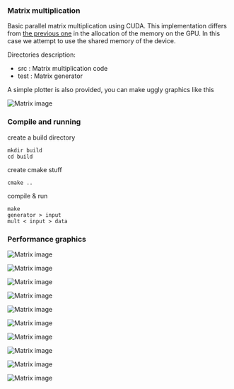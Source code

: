 ### Matrix multiplication

Basic parallel matrix multiplication using CUDA.
This implementation differs from [the previous one](http://github.com/pin3da/HPC/tree/master/matrix_mult)
in the allocation of the memory on the GPU. In this case we attempt to
use the shared memory of the device.

Directories description:
- src : Matrix multiplication code
- test : Matrix generator

A simple plotter is also provided, you can make uggly graphics like this

![Matrix image](https://raw.githubusercontent.com/pin3da/HPC/master/matrix_mult/matrix_mul.png)

### Compile and running

create a build directory

    mkdir build
    cd build

create cmake stuff

    cmake ..

compile & run

    make
    generator > input
    mult < input > data

### Performance graphics


![Matrix image](https://raw.githubusercontent.com/pin3da/HPC/master/matrix_mult_tiled/images/figure_1.png)

![Matrix image](https://raw.githubusercontent.com/pin3da/HPC/master/matrix_mult_tiled/images/figure_2.png)

![Matrix image](https://raw.githubusercontent.com/pin3da/HPC/master/matrix_mult_tiled/images/figure_3.png)

![Matrix image](https://raw.githubusercontent.com/pin3da/HPC/master/matrix_mult_tiled/images/tiling1.png)

![Matrix image](https://raw.githubusercontent.com/pin3da/HPC/master/matrix_mult_tiled/images/tiling2.png)

![Matrix image](https://raw.githubusercontent.com/pin3da/HPC/master/matrix_mult_tiled/images/4_8.png)

![Matrix image](https://raw.githubusercontent.com/pin3da/HPC/master/matrix_mult_tiled/images/8_16.png)

![Matrix image](https://raw.githubusercontent.com/pin3da/HPC/master/matrix_mult_tiled/images/16_32.png)

![Matrix image](https://raw.githubusercontent.com/pin3da/HPC/master/matrix_mult_tiled/images/float8.png)

![Matrix image](https://raw.githubusercontent.com/pin3da/HPC/master/matrix_mult_tiled/images/float4_8.png)

